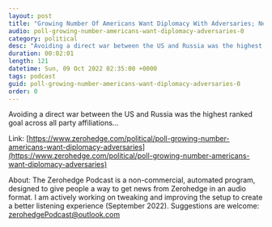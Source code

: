 ```yaml
---
layout: post
title: "Growing Number Of Americans Want Diplomacy With Adversaries; New Poll Finds"
audio: poll-growing-number-americans-want-diplomacy-adversaries-0
category: political
desc: "Avoiding a direct war between the US and Russia was the highest ranked goal across all party affiliations..."
duration: 00:02:01
length: 121
datetime: Sun, 09 Oct 2022 02:35:00 +0000
tags: podcast
guid: poll-growing-number-americans-want-diplomacy-adversaries-0
order: 0
---
```

Avoiding a direct war between the US and Russia was the highest ranked goal across all party affiliations...

Link: [https://www.zerohedge.com/political/poll-growing-number-americans-want-diplomacy-adversaries](https://www.zerohedge.com/political/poll-growing-number-americans-want-diplomacy-adversaries)

About: The Zerohedge Podcast is a non-commercial, automated program, designed to give people a way to get news from Zerohedge in an audio format.  I am actively working on tweaking and improving the setup to create a better listening experience (September 2022).  Suggestions are welcome: [zerohedgePodcast@outlook.com](mailto:zerohedgePodcast@outlook.com)